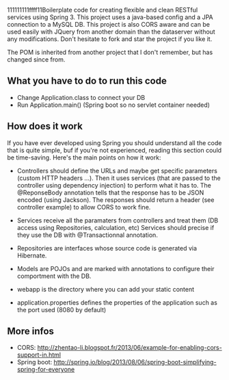111111111ffff11Boilerplate code for creating flexible and clean RESTful services using Spring 3.
This project uses a java-based config and a JPA connection to a MySQL DB.
This project is also CORS aware and can be used easily with JQuery from another domain than the dataserver without any modifications.
Don't hesitate to fork and star the project if you like it.

The POM is inherited from another project that I don't remember, but has changed since from.

## What you have to do to run this code
  * Change Application.class to connect your DB
  * Run Application.main() (Spring boot so no servlet container needed)

## How does it work
  If you have ever developed using Spring you should understand all the code that is quite simple,
  buf if you're not experienced, reading this section could be time-saving.
  Here's the main points on how it work:
  
  * Controllers should define the URLs and maybe get specific parameters (custom HTTP headers ...).
    Then it uses services (that are passed to the controller using dependency injection) to perform what it has to.
    The @ReponseBody annotation tells that the response has to be JSON encoded (using Jackson). The responses should
    return a header (see controller example) to allow CORS to work fine.
  
  * Services receive all the paramaters from controllers and treat them (DB access using Repositories, calculation, etc)
    Services should precise if they use the DB with @Transactionnal annotation.
  
  * Repositories are interfaces whose source code is generated via Hibernate.
  
  * Models are POJOs and are marked with annotations to configure their comportment with the DB.
  
  * webapp is the directory where you can add your static content
  
  * application.properties defines the properties of the application such as the port used (8080 by default)

## More infos
  * CORS: http://zhentao-li.blogspot.fr/2013/06/example-for-enabling-cors-support-in.html
  * Spring boot: http://spring.io/blog/2013/08/06/spring-boot-simplifying-spring-for-everyone
